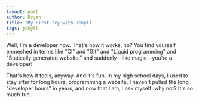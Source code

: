 ```yaml
---
layout: post
author: Bryan
title: 'My First Try with Jekyll '
tags: jekyll
---
```

Well, I'm a developer now. That's how it works, no? You find yourself enmeshed in terms like "CI" and "Git" and "Liquid programming" and "Statically generated website," and suddenly—like magic—you're a developer!

That's how it feels, anyway. And it's fun. In my high school days, I used to stay after for long hours, programming a website. I haven't pulled the long "developer hours" in years, and now that I am, I ask myself: why not? It's so much fun.
